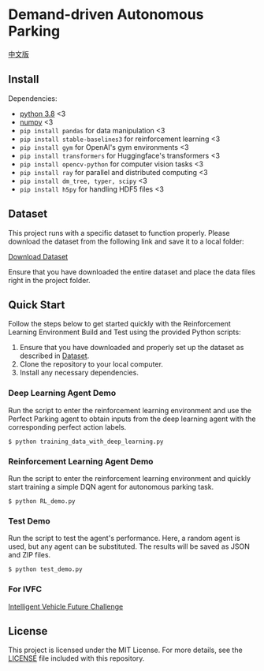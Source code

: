 # Demand-driven Autonomous Parking
[中文版](./chinese_version_readme.md)
## Install
Dependencies:

- [python 3.8](https://www.python.org/downloads/release/python-3818/) <3
- [numpy](https://numpy.org/install/) <3
- `pip install pandas` for data manipulation <3
- `pip install stable-baselines3` for reinforcement learning <3
- `pip install gym` for OpenAI's gym environments <3
- `pip install transformers` for Huggingface's transformers <3
- `pip install opencv-python` for computer vision tasks <3
- `pip install ray` for parallel and distributed computing <3
- `pip install dm_tree, typer, scipy` <3
- `pip install h5py` for handling HDF5 files <3


[//]: # (- `pip install fastapi` for building APIs <3)

[//]: # (- `pip install ray` for parallel and distributed computing <3)

[//]: # (- `pip install requests` for making HTTP requests <3)

[//]: # (- `pip install gradio` for interactive web UIs <3)

[//]: # (- `pip install uvicorn` for ASGI server <3)

## Dataset
This project runs with a specific dataset to function properly. Please download the dataset from the following link and save it to a local folder:

[Download Dataset](https://doi.org/10.57760/sciencedb.12908)

Ensure that you have downloaded the entire dataset and place the data files right in the project folder.

## Quick Start
Follow the steps below to get started quickly with the Reinforcement Learning Environment Build and Test using the provided Python scripts:
1. Ensure that you have downloaded and properly set up the dataset as described in [Dataset](#dataset).
2. Clone the repository to your local computer. 
3. Install any necessary dependencies.
### Deep Learning Agent Demo

Run the script to enter the reinforcement learning environment and use the Perfect Parking agent to obtain inputs from the deep learning agent with the corresponding perfect action labels.
```
$ python training_data_with_deep_learning.py
```
### Reinforcement Learning Agent Demo

Run the script to enter the reinforcement learning environment and quickly start training a simple DQN agent for autonomous parking task.
```
$ python RL_demo.py
```

### Test Demo
Run the script to test the agent's performance. Here, a random agent is used, but any agent can be substituted. The results will be saved as JSON and ZIP files.
```
$ python test_demo.py
```

### For IVFC 

[Intelligent Vehicle Future Challenge](./chinese_version_readme.md)

## License

This project is licensed under the MIT License. For more details, see the [LICENSE](LICENSE) file included with this repository.
